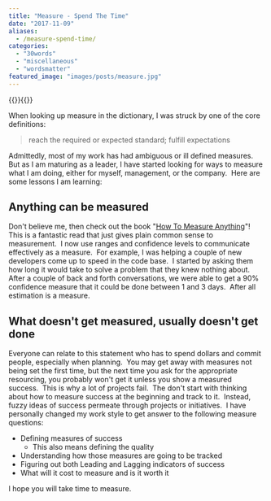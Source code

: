 ```yaml
---
title: "Measure - Spend The Time"
date: "2017-11-09"
aliases:
  - /measure-spend-time/
categories: 
  - "30words"
  - "miscellaneous"
  - "wordsmatter"
featured_image: "images/posts/measure.jpg"
---
```

{{<featuredimage>}}{{</featuredimage>}}

When looking up measure in the dictionary, I was struck by one of the core definitions:

> reach the required or expected standard; fulfill expectations

Admittedly, most of my work has had ambiguous or ill defined measures.  But as I am maturing as a leader, I have started looking for ways to measure what I am doing, either for myself, management, or the company.  Here are some lessons I am learning:

## Anything can be measured

Don't believe me, then check out the book "[How To Measure Anything](https://www.hubbardresearch.com/shop/measure-anything-3-ed-signed-author/)"!  This is a fantastic read that just gives plain common sense to measurement.  I now use ranges and confidence levels to communicate effectively as a measure.  For example, I was helping a couple of new developers come up to speed in the code base.  I started by asking them how long it would take to solve a problem that they knew nothing about.  After a couple of back and forth conversations, we were able to get a 90% confidence measure that it could be done between 1 and 3 days.  After all estimation is a measure.

## What doesn't get measured, usually doesn't get done

Everyone can relate to this statement who has to spend dollars and commit people, especially when planning.  You may get away with measures not being set the first time, but the next time you ask for the appropriate resourcing, you probably won't get it unless you show a measured success.  This is why a lot of projects fail.  The don't start with thinking about how to measure success at the beginning and track to it.  Instead, fuzzy ideas of success permeate through projects or initiatives.  I have personally changed my work style to get answer to the following measure questions:

- Defining measures of success
    - This also means defining the quality
- Understanding how those measures are going to be tracked
- Figuring out both Leading and Lagging indicators of success
- What will it cost to measure and is it worth it

I hope you will take time to measure.
